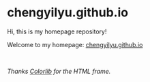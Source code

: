 # chengyilyu.github.io

Hi, this is my homepage repository!

Welcome to my homepage: [chengyilyu.github.io](https://chengyilyu.github.io/)

<br>

*Thanks [Colorlib](https://colorlib.com/) for the HTML frame.*